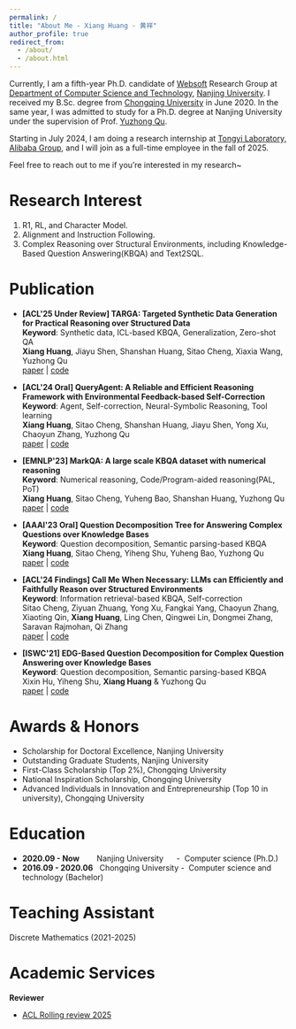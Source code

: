 ```yaml
---
permalink: /
title: "About Me - Xiang Huang - 黄祥"
author_profile: true
redirect_from: 
  - /about/
  - /about.html
---
```


Currently, I am a fifth-year Ph.D. candidate of [Websoft](http://ws.nju.edu.cn/wiki/Wiki.jsp?page=%E4%B8%87%E7%BB%B4%E7%BD%91%E8%BD%AF%E4%BB%B6%E7%A0%94%E7%A9%B6%E7%BB%84) Research Group at [Department of Computer Science and Technology](http://cs.nju.edu.cn/), [Nanjing University](https://www.nju.edu.cn/). 
I received my B.Sc. degree from [Chongqing University](https://www.cqu.edu.cn/) in June 2020. 
In the same year, I was admitted to study for a Ph.D. degree at Nanjing University under the supervision of Prof. [Yuzhong Qu](http://ws.nju.edu.cn/~yzqu). 

Starting in July 2024, I am doing a research internship at [Tongyi Laboratory, Alibaba Group](https://tongyi.aliyun.com/), and I will join as a full-time employee in the fall of 2025. 

Feel free to reach out to me if you’re interested in my research~

Research Interest
===
1. R1, RL, and Character Model.
2. Alignment and Instruction Following.
3. Complex Reasoning over Structural Environments, including Knowledge-Based Question Answering(KBQA) and Text2SQL.

Publication
===

- **[ACL'25 Under Review] TARGA: Targeted Synthetic Data Generation for Practical Reasoning over Structured Data** <br/>
**Keyword**: Synthetic data, ICL-based KBQA, Generalization, Zero-shot QA<br/>
**Xiang Huang**, Jiayu Shen, Shanshan Huang, Sitao Cheng, Xiaxia Wang, Yuzhong Qu <br/>  [paper](https://arxiv.org/abs/2412.19544) \| [code](https://github.com/cdhx/TARGA)  

- **[ACL'24 Oral] QueryAgent: A Reliable and Efficient Reasoning Framework with Environmental Feedback-based Self-Correction** <br/>
**Keyword**: Agent, Self-correction, Neural-Symbolic Reasoning, Tool learning<br/>
**Xiang Huang**, Sitao Cheng, Shanshan Huang, Jiayu Shen, Yong Xu, Chaoyun Zhang, Yuzhong Qu <br/>  [paper](https://arxiv.org/abs/2403.11886) \| [code](https://github.com/cdhx/QueryAgent)  

- **[EMNLP'23] MarkQA: A large scale KBQA dataset with numerical reasoning** <br/> 
**Keyword**: Numerical reasoning, Code/Program-aided reasoning(PAL, PoT)<br/>
**Xiang Huang**, Sitao Cheng, Yuheng Bao, Shanshan Huang, Yuzhong Qu  <br/> 
[paper](http://arxiv.org/abs/2310.15517) \| [code](https://github.com/cdhx/MarkQA)

- **[AAAI'23 Oral] Question Decomposition Tree for Answering Complex Questions over Knowledge Bases** <br/>
**Keyword**: Question decomposition, Semantic parsing-based KBQA<br/>
**Xiang Huang**, Sitao Cheng, Yiheng Shu, Yuheng Bao, Yuzhong Qu  <br/> 
[paper](https://ojs.aaai.org/index.php/AAAI/article/view/26519/26291) \| [code](https://github.com/cdhx/QDTQA)

- **[ACL'24 Findings] Call Me When Necessary: LLMs can Efficiently and Faithfully Reason over Structured Environments** <br/>
**Keyword**: Information retrieval-based KBQA, Self-correction<br/>
Sitao Cheng, Ziyuan Zhuang, Yong Xu, Fangkai Yang, Chaoyun Zhang, Xiaoting Qin, **Xiang Huang**, Ling Chen, Qingwei Lin, Dongmei Zhang, Saravan Rajmohan, Qi Zhang <br/> 
[paper](https://arxiv.org/abs/2403.08593) \| [code](https://github.com/sitaocheng/readi)

- **[ISWC'21] EDG-Based Question Decomposition for Complex Question Answering over Knowledge Bases** <br/>
**Keyword**: Question decomposition, Semantic parsing-based KBQA<br/>
Xixin Hu, Yiheng Shu, **Xiang Huang** & Yuzhong Qu <br/> 
[paper](https://link.springer.com/chapter/10.1007/978-3-030-88361-4_8) \| [code](https://github.com/HXX97/EDG)  


Awards & Honors
===
- Scholarship for Doctoral Excellence, Nanjing University 
- Outstanding Graduate Students, Nanjing University
- First-Class Scholarship (Top 2%), Chongqing University
- National Inspiration Scholarship, Chongqing University
- Advanced Individuals in Innovation and Entrepreneurship (Top 10 in university), Chongqing University

Education
===
- **2020.09 - Now** &nbsp;&nbsp;&nbsp;&nbsp; &nbsp; Nanjing University  &nbsp;&nbsp;&nbsp;&nbsp;&nbsp;- &nbsp;Computer science (Ph.D.)
- **2016.09 - 2020.06** &nbsp; Chongqing University - &nbsp;Computer science and technology (Bachelor)

Teaching Assistant
===
Discrete Mathematics (2021-2025)


Academic Services
===
**Reviewer**
- [ACL Rolling review 2025](https://openreview.net/group?id=aclweb.org/ACL/2025)
